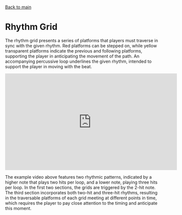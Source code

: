 [Back to main](index.html)

# Rhythm Grid


The rhythm grid presents a series of platforms that players must traverse in sync with the given rhythm. Red platforms can be stepped on, while yellow transparent platforms indicate the previous and following platforms, supporting the player in anticipating the movement of the path. An accompanying percussive loop underlines the given rhythm, intended to support the player in moving with the beat.

<iframe width="560" height="315" src="https://www.youtube.com/embed/e_4XmVDHW9s?si=FvfOhrq3PB321a4h" title="YouTube video player" frameborder="0" allow="accelerometer; autoplay; clipboard-write; encrypted-media; gyroscope; picture-in-picture; web-share" referrerpolicy="strict-origin-when-cross-origin" allowfullscreen></iframe>


The example video above features two rhythmic patterns, indicated by a higher note that plays two hits per loop, and a lower note, playing three hits per loop. In the first two sections, the grids are triggered by the 2-hit note. The third section incorporates both two-hit and three-hit rhythms, resulting in the traversable platforms of each grid meeting at different points in time, which requires the player to pay close attention to the timing and anticipate this moment.